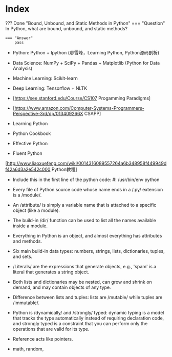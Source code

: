 # Index

??? Done "Bound, Unbound, and Static Methods in Python" 
    === "Question"
        In Python, what are bound, unbound, and static methods?
    
    === "Answer"
        pass
        

- Python: Python + Ipython (廖雪峰，Learning Python, Python源码剖析)
- Data Science: NumPy + SciPy + Pandas + Matplotlib (Python for Data Analysis)
- Machine Learning: Scikit-learn
- Deep Learning: Tensorflow + NLTK
- [https://see.stanford.edu/Course/CS107 Progamming Paradigms]
- [https://www.amazon.com/Computer-Systems-Programmers-Perspective-3rd/dp/013409266X CSAPP]

- Learning Python
- Python Cookbook
- Effective Python
- Fluent Python

[http://www.liaoxuefeng.com/wiki/0014316089557264a6b348958f449949df42a6d3a2e542c000 Python教程]

- Include this in the first line of the python code: \#\! \/usr\/bin\/env python
- Every file of Python source code whose name ends in a /.py/ extension is a /module/.
- An /attribute/ is simply a variable name that is attached to a specific object (like a module).
- The build-in /dir/ function can be used to list all the names available inside a module.
- Everything in Python is an object, and almost everything has attributes and methods.

- Six main build-in data types: numbers, strings, lists, dictionaries, tuples, and sets.
- /Literals/ are the expressions that generate objects, e.g., 'spam' is a literal that generates a string object.
- Both lists and dictionaries may be nested, can grow and shrink on demand, and may contain objects of any type.
- Difference between lists and tuples: lists are /mutable/ while tuples are /immutable/.
- Python is /dynamically/ and /strongly/ typed: dynamic typing is a model that tracks the type automatically instead of requiring declaration code, and strongly typed is a constraint that you can perform only the operations that are valid for its type.

- Reference acts like pointers.

- math, random,